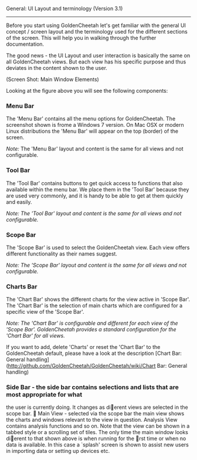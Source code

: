General: UI Layout and terminology (Version 3.1)
***
Before you start using GoldenCheetah let's get familiar with the general UI concept / screen layout and the terminology used for the different sections of the screen. This will help you in walking through the further documentation.

The good news - the UI Layout and user interaction is basically the same on all GoldenCheetah views. But each view has his specific purpose and thus deviates in the content shown to the user.

(Screen Shot: Main Window Elements)

Looking at the figure above you will see the following components:

### Menu Bar 
The 'Menu Bar' contains all the menu options for GoldenCheetah. The screenshot shown is frome a Windows 7 version. On Mac OSX or modern Linux distributions the 'Menu Bar' will appear on the top (border) of the screen. 

_Note:_ The 'Menu Bar' layout and content is the same for all views and not configurable.

### Tool Bar 
The 'Tool Bar' contains buttons to get quick access to functions that also available within the menu bar. We place them in the 'Tool Bar' because they are used very commonly, and it is handy to be able to get at them quickly and easily.

_Note: The 'Tool Bar' layout and content is the same for all views and not configurable._

### Scope Bar
The 'Scope Bar' is used to select the GoldenCheetah view. Each view offers different functionality as their names suggest. 

_Note: The 'Scope Bar' layout and content is the same for all views and not configurable._

### Charts Bar
The 'Chart Bar' shows the different charts for the view active in 'Scope Bar'. The 'Chart Bar' is the selection of main charts which are configured for a specific view of the 'Scope Bar'. 

_Note: The 'Chart Bar' is configurable and different for each view of the 'Scope Bar'. GoldenCheetah provides a standard configuration for the 'Chart Bar' for all views._

If you want to add, delete 'Charts' or reset the 'Chart Bar' to the GoldenCheetah default, please have a look at the description [Chart Bar: General handling] (http://github.com/GoldenCheetah/GoldenCheetah/wiki/Chart Bar: General handling)

### Side Bar - the side bar contains selections and lists that are most appropriate for what
the user is currently doing. It changes as dierent views are selected in the scope bar.
 Main View - selected via the scope bar the main view shows the charts and windows
relevant to the view in question. Analysis View contains analysis functions and so on.
Note that the view can be shown in a tabbed style or a scrolling set of tiles.
The only time the main window looks dierent to that shown above is when running for
the rst time or when no data is available. In this case a `splash' screen is shown to assist
new users in importing data or setting up devices etc.


